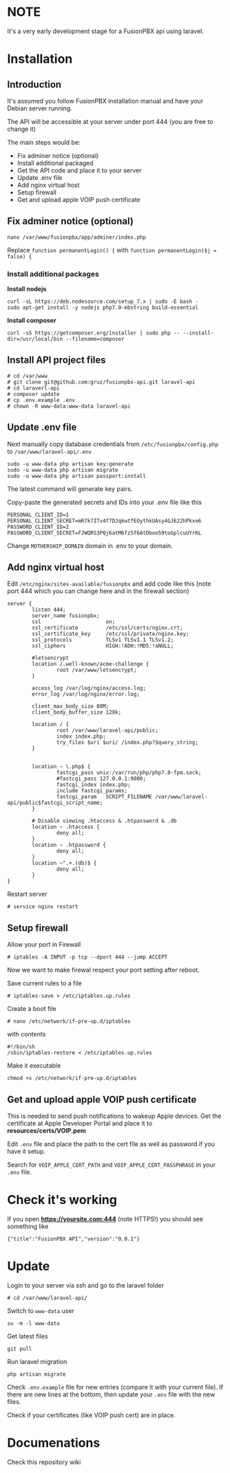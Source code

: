 # NOTE

It's a very early development stage for a FusionPBX api using laravel.

# Installation

## Introduction

It's assumed you follow FusionPBX installation manual and have your Debian server running.

The API will be accessible at your server under port 444 (you are free to change it)

The main steps would be:

* Fix adminer notice (optional)
* Install additional packaged
* Get the API code and place it to your server
* Update .env file
* Add nginx virtual host
* Setup firewall
* Get and upload apple VOIP push certificate



## Fix adminer notice (optional)

`nano /var/www/fusionpbx/app/adminer/index.php`

Replace `function permanentLogin() {` with `function permanentLogin($j = false) {`


### Install additional packages


**Install nodejs**

```
curl -sL https://deb.nodesource.com/setup_7.x | sudo -E bash -
sudo apt-get install -y nodejs php7.0-mbstring build-essential
```

**Install composer**

```
curl -sS https://getcomposer.org/installer | sudo php -- --install-dir=/usr/local/bin --filename=composer
```

## Install API project files

```
# cd /var/www
# git clone git@github.com:gruz/fusionpbx-api.git laravel-api
# cd laraverl-api
# composer update
# cp .env.example .env
# chown -R www-data:www-data laravel-api
```


## Update .env file

Next manually copy database credentials from `/etc/fusionpbx/config.php` to `/var/www/laravel-api/.env`


```
sudo -u www-data php artisan key:generate
sudo -u www-data php artisan migrate
sudo -u www-data php artisan passport:install
```

The latest command will generate key pairs.

Copy-paste the generated secrets and IDs into your .env file like this
```
PERSONAL_CLIENT_ID=1
PERSONAL_CLIENT_SECRET=mR7k7ITv4f7DJqkwtfEOythkUAsy4GJ622hPkxe6
PASSWORD_CLIENT_ID=2
PASSWORD_CLIENT_SECRET=FJWQRS3PQj6atM6fz5f6AtDboo59toGplcuUYrKL
```

Change `MOTHERSHIP_DOMAIN` domain in .env to your domain.


## Add nginx virtual host

Edit `/etc/nginx/sites-available/fusionpbx` and add code like this (note port 444 which you can change here and in the firewall section)

```
server {
        listen 444;
        server_name fusionpbx;
        ssl                     on;
        ssl_certificate         /etc/ssl/certs/nginx.crt;
        ssl_certificate_key     /etc/ssl/private/nginx.key;
        ssl_protocols           TLSv1 TLSv1.1 TLSv1.2;
        ssl_ciphers             HIGH:!ADH:!MD5:!aNULL;

        #letsencrypt
        location /.well-known/acme-challenge {
                root /var/www/letsencrypt;
        }

        access_log /var/log/nginx/access.log;
        error_log /var/log/nginx/error.log;

        client_max_body_size 80M;
        client_body_buffer_size 128k;

        location / {
                root /var/www/laravel-api/public;
                index index.php;
                try_files $uri $uri/ /index.php?$query_string;
        }


        location ~ \.php$ {
                fastcgi_pass unix:/var/run/php/php7.0-fpm.sock;
                #fastcgi_pass 127.0.0.1:9000;
                fastcgi_index index.php;
                include fastcgi_params;
                fastcgi_param   SCRIPT_FILENAME /var/www/laravel-api/public$fastcgi_script_name;
        }

        # Disable viewing .htaccess & .htpassword & .db
        location ~ .htaccess {
                deny all;
        }
        location ~ .htpassword {
                deny all;
        }
        location ~^.+.(db)$ {
                deny all;
        }
}

```

Restart server

```
# service nginx restart
```


## Setup firewall

Allow your port in Firewall

```
# iptables -A INPUT -p tcp --dport 444 --jump ACCEPT
```

Now we want to make firewal respect your port setting after reboot.

Save current rules to a file
```
# iptables-save > /etc/iptables.up.rules
```

Create a boot file

```
# nano /etc/network/if-pre-up.d/iptables
```

with contents

```
#!/bin/sh
/sbin/iptables-restore < /etc/iptables.up.rules
```

Make it executable

```
chmod +x /etc/network/if-pre-up.d/iptables
```

## Get and upload apple VOIP push certificate

This is needed to send push notifications to wakeup Apple devices.
Get the certificate at Apple Developer Portal and place it to **resources/certs/VOIP.pem**

Edit `.env` file and place the path to the cert file as well as password if you have it setup.

Search for `VOIP_APPLE_CERT_PATH` and `VOIP_APPLE_CERT_PASSPHRASE` in your `.env` file.


# Check it's working

If you open **https://yoursite.com:444** (note HTTPS!) you should see something like

```
{"title":"FusionPBX API","version":"0.0.1"}
```

# Update

Login to your server via ssh and go to the laravel folder

```
# cd /var/www/laravel-api/
```

Switch to `www-data` user
```
su -m -l www-data
```

Get latest files

```
git pull
```

Run laravel migration

```
php artisan migrate
```

Check `.env.example` file for new entries (compare it with your current file). If there are new lines at the bottom, then update your `.env` file with the new files.

Check if your certificates (like VOIP push cert) are in place.

# Documenations

Check this repository wiki